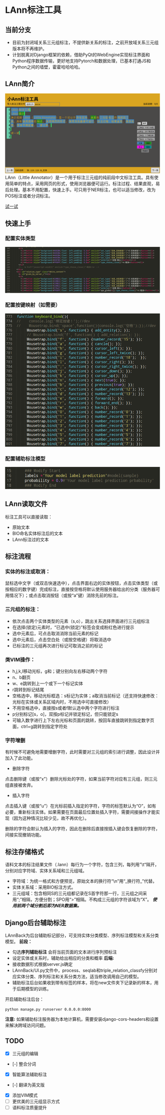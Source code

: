 # LAnn标注工具
## 当前分支
- 目前为封闭域关系三元组标注，不提供新关系的标注，之前开放域关系三元组版本将不再维护。
- 计划脱离对Django框架的依赖，借助PyQt的WebEngine实现标注界面和Python程序数据传输，更好地支持Pytorch和数据处理，已基本打通JS和Python之间的墙壁，霍霍哈哈哈哈。
## LAnn简介
![演示视频](https://github.com/Freeshman/LAnn/blob/master/example.gif)
LAnn（Little Annotator）是一个用于标注三元组的纯前段中文标注工具。具有使用简单的特点，采用网页的形式，使用浏览器便可运行。标注过程、结果直观，易后处理。基本不用配置，快速上手。可只用于NER标注，也可以适当修改，改为POS标注或者分词标注。

[试一试](https://freeshman.github.io/LAnn/LittleAnn.html)
## 快速上手
### 配置实体类型
![实体类型](https://github.com/Freeshman/LAnn/blob/master/entity_relation_class_config.png)
### 配置按键映射（如需要）
![实体关系类型](https://github.com/Freeshman/LAnn/blob/master/key_config.png)
### 配置辅助标注模型
![实体关系类型](https://github.com/Freeshman/LAnn/blob/master/model_config.png)
## LAnn读取文件
标注工具可以直接读取：
- 原始文本
- BIO命名实体标注后的文本
- LAnn标注过的文本
## 标注流程
### 实体的标注或取消：
鼠标选中文字（或双击快速选中），点击界面右边的实体按钮，点击实体类型（或按相应的数字键）完成标注，直接按空格将默认使用服务器给出的分类（服务器可用情况下）；或点击取消按钮（或按“a”键）消除先前的标注。
### 三元组的标注：
- 依次点击两个实体类型的元素（s,o），跳出关系选择界面进行三元组标注
- 在选择(锁定)元素时，“已选中(锁定)”标签会变成粉红色进行提示
- 选中元素后，可点击取消消除当前元素的标记
- 选中元素后，点击空白处（或按空格键）将取消选中
- 已标注的三元组再次进行标记可取消之前的标记

### 类VIM操作：
- h,j,k,l移动光标，g和；键分别向左右移动两个字符
- n、b翻页
- w、e跳转到上一个或下一个标记实体
- r跳转到标记结尾
- 空格选中，移动光标框选：s标记为实体；a取消当前标记（还支持快速修改：光标在实体或关系区域内时，不用选中可直接修改）
- 不用空格选中，直接按s或者f默认选中两个字符进行标注
- p分别标记[s，o]，双按p标记并锁定标记，但只能锁定s
- 可输入数字进行上下左右光标和页面的跳转，按回车直接跳转到指定数字页面，ctrl+g跳转到指定字符处

### 字符增删
 有时候不可避免地需要增删字符，此时需要对三元组的索引进行调整，因此设计并加入了此功能。
 
 - 删除字符
 
 点击删除键（或按“x”）删除光标处的字符，如果当前字符对应有三元组，则三元组直接被舍弃。
 
 - 插入字符
 
 点击插入键（或按“u”）在光标前插入指定的字符，字符的标签默认为“O”，如有必要，重新标注实体。如果需要在页面最后位置处插入字符，需要间接操作才能实现（因为这种情况比较少见，故不再优化）。
 
 删除的字符会默认为插入的字符，因此在删除后直接按插入键会恢复删除的字符，间接实现撤销功能。
## 标注存储格式
语料文本的标注结果文件（.lann）每行为一个字符，包含三列，每列用”\t“隔开，分别对应字符域、实体关系域和三元组域。

- 字符域：为统一格式和方便预览，原始文本的换行符“\n”用“\_换行符\_”代替。
- 实体关系域：采用BIO标注方式。
- 三元组域：包含相同S的三元组都记录在S首字符那一行，三元组之间采用“;”相隔，方便分割；SPO用“>”相隔。不构成三元组的字符该域为“X”。
***使用前两个域分割后即为NER数据集。***
## Django后台辅助标注
LAnnBack为后台辅助标记部分，可支持实体分类模型、序列标注模型和关系分类模型。
**前段：**
- 勾选**序列辅助标注** 会将当前页面的文本进行序列预标注
- 设定实体或关系时，辅助给出相应的分类和概率
**后端:**
- 接收数据形式根据server.js确定
- LAnnBack/UI.py文件中，process、seqlab和triple_relation_classfy分别对应实体分类、序列标注和关系分类方法，适当修改调用自己的模型。
- 辅助标注后台如果收到带有标签的样本，将在new文件夹下记录新的样本，用于后期模型的训练。

开启辅助标注后台：

`python manage.py runserver 0.0.0.0:8000`

**注意:** 如果辅助标注服务器为本地计算机，需要安装django-cors-headers和设置来解决跨域访问问题。

## TODO

- [x] 三元组的编辑
- [-] 整合分词
- [x] 智能算法辅助标注
- [-] 翻译为英文版
- [x] 添加VIM模式
- [ ] 更优美的三元组显示方式
- [ ] 语料标注质量提升
